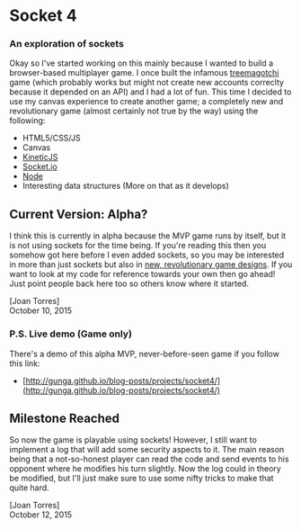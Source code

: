 # Socket 4
### An exploration of sockets

Okay so I've started working on this mainly because I wanted to build a
browser-based multiplayer game. I once built the infamous [treemagotchi](http://treemagotchi.herokuapp.com/)
game (which probably works but might not create new accounts correclty
because it depended on an API) and I had a lot of fun. This time I decided
to use my canvas experience to create another game; a completely new and
revolutionary game (almost certainly not true by the way) using the following:  

* HTML5/CSS/JS
* Canvas
* [KineticJS](http://agavestorm.com/kineticjs/index.html)
* [Socket.io](http://socket.io/get-started/chat/)
* [Node](https://nodejs.org/)
* Interesting data structures (More on that as it develops)

## Current Version: Alpha?

I think this is currently in alpha because the MVP game runs by itself, but
it is not using sockets for the time being. If you're reading this then you
somehow got here before I even added sockets, so you may be interested in 
more than just sockets but also in [new, revolutionary game designs](http://cdn.meme.am/instances/500x/50383234.jpg). 
If you want to look at my code for reference towards your own then go ahead! Just 
point people back here too so others know where it started.


[Joan Torres]  
October 10, 2015

### P.S. Live demo (Game only)
There's a demo of this alpha MVP, never-before-seen game if you follow this link:  

* [http://gunga.github.io/blog-posts/projects/socket4/](http://gunga.github.io/blog-posts/projects/socket4/)

## Milestone Reached

So now the game is playable using sockets! However, I still want to implement
a log that will add some security aspects to it. The main reason being that a
not-so-honest player can read the code and send events to his opponent where
he modifies his turn slightly. Now the log could in theory be modified, but
I'll just make sure to use some nifty tricks to make that quite hard.  

[Joan Torres]  
October 12, 2015
